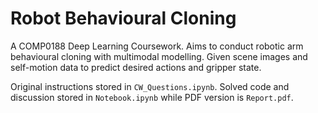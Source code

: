 # Robot Behavioural Cloning
A COMP0188 Deep Learning Coursework. Aims to conduct robotic arm behavioural cloning with multimodal modelling. Given scene images and self-motion data to predict desired actions and gripper state.

Original instructions stored in `CW_Questions.ipynb`. Solved code and discussion stored in `Notebook.ipynb` while PDF version is `Report.pdf`.

